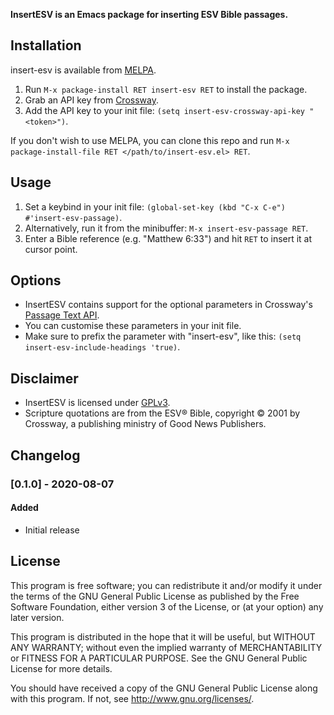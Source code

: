 **InsertESV is an Emacs package for inserting ESV Bible passages.**

## Installation

insert-esv is available from [MELPA](https://melpa.org/#/getting-started).

1. Run `M-x package-install RET insert-esv RET` to install the package.
2. Grab an API key from [Crossway](https://api.esv.org/docs/).
3. Add the API key to your init file:
   `(setq insert-esv-crossway-api-key "<token>")`.

If you don't wish to use MELPA, you can clone this repo and
run `M-x package-install-file RET </path/to/insert-esv.el> RET`.

## Usage

1. Set a keybind in your init file:
   `(global-set-key (kbd "C-x C-e") #'insert-esv-passage)`.
2. Alternatively, run it from the minibuffer:
   `M-x insert-esv-passage RET`.
3. Enter a Bible reference (e.g. "Matthew 6:33") and hit `RET`
   to insert it at cursor point.

## Options

* InsertESV contains support for the optional parameters in
  Crossway's [Passage Text API](https://api.esv.org/docs/passage-text/).
* You can customise these parameters in your init file.
* Make sure to prefix the parameter with "insert-esv", like this:
  `(setq insert-esv-include-headings 'true)`.

## Disclaimer

* InsertESV is licensed under
  [GPLv3](https://github.com/sam030820/insert-esv/blob/master/COPYING).
* Scripture quotations are from the ESV® Bible, copyright © 2001
  by Crossway, a publishing ministry of Good News Publishers.

## Changelog

### [0.1.0] - 2020-08-07
#### Added
* Initial release

## License

This program is free software; you can redistribute it and/or modify
it under the terms of the GNU General Public License as published by
the Free Software Foundation, either version 3 of the License, or
(at your option) any later version.

This program is distributed in the hope that it will be useful,
but WITHOUT ANY WARRANTY; without even the implied warranty of
MERCHANTABILITY or FITNESS FOR A PARTICULAR PURPOSE.  See the
GNU General Public License for more details.

You should have received a copy of the GNU General Public License
along with this program.  If not, see <http://www.gnu.org/licenses/>.
